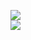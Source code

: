 [![](https://img.shields.io/badge/Made%20With-Github%20Spray-lightgrey.svg?style=for-the-badge&logo=github)](https://github.com/Annihil/github-spray#21427)  
[![](https://i.imgur.com/2DrTn0Z.gif)](https://github.com/Annihil/github-spray)